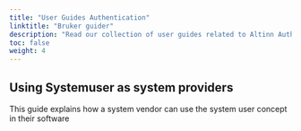 ```yaml
---
title: "User Guides Authentication"
linktitle: "Bruker guider"
description: "Read our collection of user guides related to Altinn Authentication."
toc: false
weight: 4
---
```


## Using Systemuser as system providers

This guide explains how a system vendor can use the system user concept in their software
